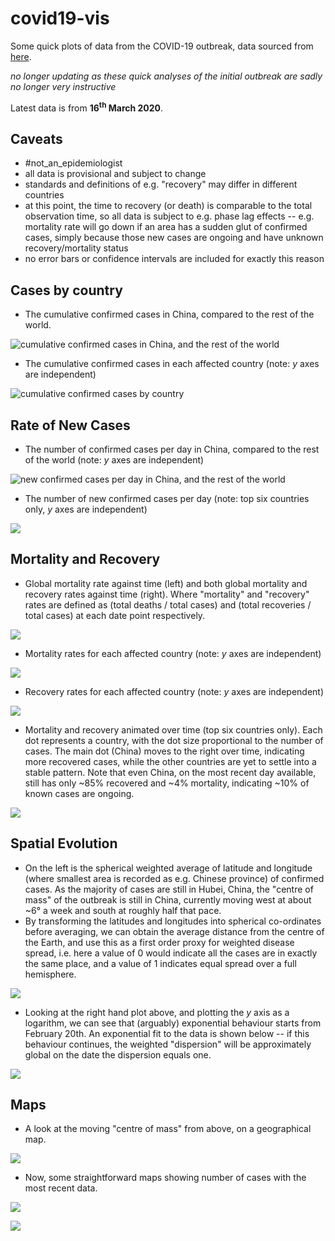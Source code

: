 # covid19-vis
Some quick plots of data from the COVID-19 outbreak, data sourced from [here](https://github.com/CSSEGISandData/COVID-19). 

*no longer updating as these quick analyses of the initial outbreak are sadly no longer very instructive*

Latest data is from **16<sup>th</sup> March 2020**.

## Caveats

* #not_an_epidemiologist
* all data is provisional and subject to change
* standards and definitions of e.g. "recovery" may differ in different countries
* at this point, the time to recovery (or death) is comparable to the total observation time, so all data is subject to e.g. phase lag effects -- e.g. mortality rate will go down if an area has a sudden glut of confirmed cases, simply because those new cases are ongoing and have unknown recovery/mortality status
* no error bars or confidence intervals are included for exactly this reason

## Cases by country

* The cumulative confirmed cases in China, compared to the rest of the world.

![cumulative confirmed cases in China, and the rest of the world](pics/p_cases_country.png)

* The cumulative confirmed cases in each affected country (note: *y* axes are independent)

![cumulative confirmed cases by country](pics/p_cases_country_facet.png)


## Rate of New Cases

* The number of confirmed cases per day in China, compared to the rest of the world (note: *y* axes are independent)

![new confirmed cases per day in China, and the rest of the world](pics/p_cases_per_day_country.png)

* The number of new confirmed cases per day (note: top six countries only, *y* axes are independent)

![](pics/p_cases_per_day_country_facet.png)


## Mortality and Recovery

* Global mortality rate against time (left) and both global mortality and recovery rates against time (right). Where "mortality" and "recovery" rates are defined as (total deaths / total cases) and (total recoveries / total cases) at each date point respectively.

![](pics/p_both_mortality_recovered.png)

* Mortality rates for each affected country (note: *y* axes are independent)

![](pics/p_mortality_facet.png)

* Recovery rates for each affected country (note: *y* axes are independent)

![](pics/p_recovered_facet.png)

* Mortality and recovery animated over time (top six countries only). Each dot represents a country, with the dot size proportional to the number of cases. The main dot (China) moves to the right over time, indicating more recovered cases, while the other countries are yet to settle into a stable pattern. Note that even China, on the most recent day available, still has only ~85% recovered and ~4% mortality, indicating ~10% of known cases are ongoing.

![](pics/anim_mortality_recovered.gif)

## Spatial Evolution

* On the left is the spherical weighted average of latitude and longitude (where smallest area is recorded as e.g. Chinese province) of confirmed cases. As the majority of cases are still in Hubei, China, the "centre of mass" of the outbreak is still in China, currently moving west at about ~6° a week and south at roughly half that pace.
* By transforming the latitudes and longitudes into spherical co-ordinates before averaging, we can obtain the average distance from the centre of the Earth, and use this as a first order proxy for weighted disease spread, i.e. here a value of 0 would indicate all the cases are in exactly the same place, and a value of 1 indicates equal spread over a full hemisphere.

![](pics/p_com.png)

* Looking at the right hand plot above, and plotting the *y* axis as a logarithm, we can see that (arguably) exponential behaviour starts from February 20th. An exponential fit to the data is shown below -- if this behaviour continues, the weighted "dispersion" will be approximately global on the date the dispersion equals one.

![](pics/p_com_proj.png)


## Maps

* A look at the moving "centre of mass" from above, on a geographical map.

![](pics/map_com.png)

* Now, some straightforward maps showing number of cases with the most recent data.

![](pics/map.png)

![](pics/map2.png)



